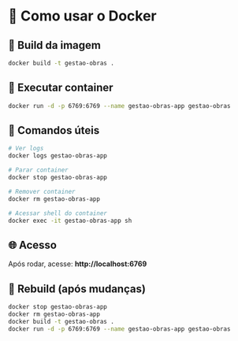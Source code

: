 # 🐳 Como usar o Docker

## 🚀 Build da imagem

```bash
docker build -t gestao-obras .
```

## 🏃 Executar container

```bash
docker run -d -p 6769:6769 --name gestao-obras-app gestao-obras
```

## 📝 Comandos úteis

```bash
# Ver logs
docker logs gestao-obras-app

# Parar container
docker stop gestao-obras-app

# Remover container
docker rm gestao-obras-app

# Acessar shell do container
docker exec -it gestao-obras-app sh
```

## 🌐 Acesso

Após rodar, acesse: **http://localhost:6769**

## 🔧 Rebuild (após mudanças)

```bash
docker stop gestao-obras-app
docker rm gestao-obras-app
docker build -t gestao-obras .
docker run -d -p 6769:6769 --name gestao-obras-app gestao-obras
```
